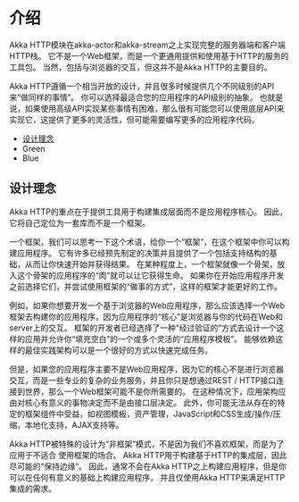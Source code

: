 # 介绍

Akka HTTP模块在akka-actor和akka-stream之上实现完整的服务器端和客户端HTTP栈。
它不是一个Web框架，而是一个更通用提供和使用基于HTTP的服务的工具包。
当然，包括与浏览器的交互，但这并不是Akka HTTP的主要目的。

Akka HTTP遵循一个相当开放的设计，并且很多时候提供几个不同级别的API来“做同样的事情”。
你可以选择最适合您的应用程序的API级别的抽象。 也就是说，如果使用高级API实现某些事情有困难，那么很有可能您可以使用底层API来实现它，这提供了更多的灵活性，但可能需要编写更多的应用程序代码。

*   [设计理念](#1)
*   Green
*   Blue

## <div id="1"> 设计理念 </div>

Akka HTTP的重点在于提供工具用于构建集成层面而不是应用程序核心。 因此，它将自己定位为一套库而不是一个框架。

一个框架，我们可以思考一下这个术语，给你一个“框架”，在这个框架中你可以构建应用程序。 它有许多已经预先制定的决策并且提供了一个包括支持结构的基础，从而让你快速开始并获得结果。 在某种程度上，一个框架就像一个骨架，放入这个骨架的应用程序的“肉”就可以让它获得生命。 如果你在开始应用程序开发之前选择它们，并尝试使用框架的“做事的方式”，这样的框架才能更好的工作。

例如，如果你想要开发一个基于浏览器的Web应用程序，那么应该选择一个Web框架去构建你的应用程序，因为应用程序的“核心”是浏览器与你的代码在Web和server上的交互。 框架的开发者已经选择了一种“经过验证的”方式去设计一个这样的应用并允许你“填充空白”的一个或多个灵活的“应用程序模板”。 能够依赖这样的最佳实践架构可以是一个很好的方式以快速完成任务。

但是，如果您的应用程序主要不是Web应用程序，因为它的核心不是进行浏览器交互，而是一些专业的复杂的业务服务，并且你只是想通过REST / HTTP接口连接到世界，那么一个Web框架可能不是你所需要的。 在这种情况下，应用架构应由对核心有意义的事物决定而不是由接口层决定。 此外，你可能无法从存在的特定的框架组件中受益，如视图模板，资产管理，JavaScript和CSS生成/操作/压缩，本地化支持，AJAX支持等。

Akka HTTP被特殊的设计为“非框架”模式，不是因为我们不喜欢框架，而是为了应用于不适合
使用框架的场合。 Akka HTTP用于构建基于HTTP的集成层，因此尽可能的“保持边缘”。 因此，通常不会在Akka HTTP之上构建应用程序，但是你可以在任何有意义的基础上构建应用程序，
并且仅使用Akka HTTP来满足HTTP集成的需求。

